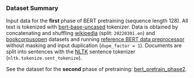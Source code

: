 ### Dataset Summary

Input data for the **first** phase of BERT pretraining (sequence length 128). All text is tokenized with [bert-base-uncased](https://huggingface.co/bert-base-uncased) tokenizer. 
Data is obtained by concatenating and shuffling [wikipedia](https://huggingface.co/datasets/wikipedia) (split: `20220301.en`) and [bookcorpusopen](https://huggingface.co/datasets/bookcorpusopen) datasets and running [reference BERT data preprocessor](https://github.com/google-research/bert/blob/master/create_pretraining_data.py) without masking and input duplication (`dupe_factor = 1`). Documents are split into sentences with the [NLTK](https://www.nltk.org/) sentence tokenizer (`nltk.tokenize.sent_tokenize`).

See the dataset for the **second** phase of pretraining: [bert_pretrain_phase2](https://huggingface.co/datasets/and111/bert_pretrain_phase2).